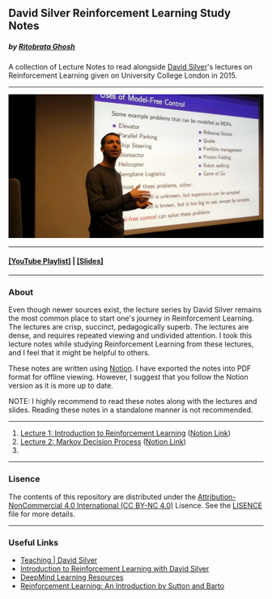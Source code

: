 ## David Silver Reinforcement Learning Study Notes

##### *by [Ritobrata Ghosh](https://ghosh-r.github.io)*

A collection of Lecture Notes to read alongside [David Silver](https://www.davidsilver.uk/)'s lectures on Reinforcement Learning given on University College London in 2015.

_____
![David Silver in class](https://raw.githubusercontent.com/ghosh-r/david-silver-rl-notes/main/silver.jpg)
_____
#### [\[YouTube Playlist\]](https://www.youtube.com/playlist?list=PLqYmG7hTraZDM-OYHWgPebj2MfCFzFObQ) | [\[Slides\]](https://www.davidsilver.uk/teaching/)
_____

### About

Even though newer sources exist, the lecture series by David Silver remains the most common place to start one's journey in Reinforcement Learning. The lectures are crisp, succinct, pedagogically superb. The lectures are dense, and requires repeated viewing and undivided attention. I took this lecture notes while studying Reinforcement Learning from these lectures, and I feel that it might be helpful to others.

These notes are written using [Notion](https://www.notion.so). I have exported the notes into PDF format for offline viewing. However, I suggest that you follow the Notion version as it is more up to date.

NOTE: I highly recommend to read these notes along with the lectures and slides. Reading these notes in a standalone manner is not recommended.
____

1. [Lecture 1: Introduction to Reinforcement Learning](https://github.com/ghosh-r/david-silver-rl-notes/blob/main/Lecture-1_Reinforcement_Learning-_David_Silver.pdf) ([Notion Link](https://www.notion.so/Lecture-1-Reinforcement-Learning-David-Silver-56c1444041184f0981ed2ae763eef7fe))
2. [Lecture 2: Markov Decision Process](https://github.com/ghosh-r/david-silver-rl-notes/blob/main/Lecture-2_Reinforcement_Learning-_David_Silver.pdf) ([Notion Link](https://www.notion.so/Lecture-2-Reinforcement-Learning-David-Silver-f8f3e8bfb4fe4e75b1c82205eec6ba19))
3. 

____
### Lisence
The contents of this repository are distributed under the [Attribution-NonCommercial 4.0 International (CC BY-NC 4.0)](https://creativecommons.org/licenses/by-nc/4.0/) Lisence. See the [LISENCE](https://github.com/ghosh-r/david-silver-rl-notes/blob/main/LISENCE) file for more details.
_____

### Useful Links
* [Teaching | David Silver](https://www.davidsilver.uk/teaching/)
* [Introduction to Reinforcement Learning with David Silver](https://deepmind.com/learning-resources/-introduction-reinforcement-learning-david-silver)
* [DeepMind Learning Resources](https://deepmind.com/learning-resources)
* [Reinforcement Learning: An Introduction by Sutton and Barto](http://incompleteideas.net/book/the-book.html)

